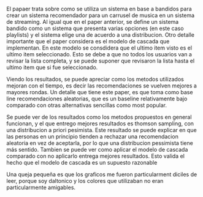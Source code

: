 El papaer trata sobre como se utiliza un sistema en base a bandidos para crear un sistema recomendador para un carrusel de musica en un sistema de streaming. Al igual que en el paper anterior, se define un sistema bandido como un sistema que presenta varias opciones (en este caso playlists) y el sistema elige una de acuerdo a una distribucion. Otro detalle importante que el paper considera es el modelo de cascada que implementan. En este modelo se consdidera que el ultimo item visto es el ultimo item seleccionado. Esto se debe a que no todos los usuarios van a revisar la lista completa, y se puede suponer que revisaron la lista hasta el ultimo item que si fue seleccionado.

Viendo los resultados, se puede apreciar como los metodos utilizados mejoran con el tiempo, es decir las recomendaciones se vuelven mejores a mayores rondas. Un detalle que tiene este paper, es que toma como base line recomendaciones aleatorias, que es un baseline relativamente bajo comparado con otras alternativas sencillas como most popular.

Se puede ver de los resultados como los metodos propuestos en general funcionan, y el que entrego mejores resultados es thomson sampling, con una distribucion a priori pesimista. Este resultado se puede explicar en que las personas en un principio tienden a rechazar una recomendacion aleatoria en vez de aceptarla, por lo que una distribucion pessimista tiene más sentido.
Tambien se puede ver como aplicar el modelo de cascada comparado con no aplicarlo entrega mejores resultados. Esto valida el hecho que el modelo de cascada es un supuesto razonable

Una queja pequeña es que los graficos me fueron particularment diciles de leer, porque soy daltonico y los colores que utilizaban no eran particularmente amigables.
